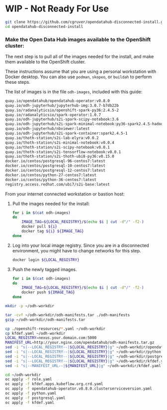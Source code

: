 # WIP - Not Ready For Use

```bash
git clone https://github.com/cgruver/opendatahub-disconnected-install.git
cd opendatahub-disconnected-install
```

### Make the Open Data Hub images available to the OpenShift cluster:

The next step is to pull all of the images needed for the install, and make them available to the OpenShift cluster.

These instructions assume that you are using a personal workstation with Docker desktop.  You can also use `podman`, `skopeo`, or `buildah` to perform these steps.

The list of images is in the file `odh-images`, included with this guide:

```bash
quay.io/opendatahub/opendatahub-operator:v0.8.0
quay.io/odh-jupyterhub/jupyterhub-img:3.0.7-b7db22b
quay.io/radanalyticsio/openshift-spark-py36:2.4.5-2
quay.io/radanalyticsio/spark-operator:1.0.7
quay.io/odh-jupyterhub/s2i-spark-scipy-notebook:3.6
quay.io/odh-jupyterhub/s2i-spark-minimal-notebook:py36-spark2.4.5-hadoop2.7.3
quay.io/odh-jupyterhub/nbviewer:latest
quay.io/odh-jupyterhub/s2i-spark-container:spark2.4.5-1
quay.io/thoth-station/s2i-lab-elyra:v0.0.2
quay.io/thoth-station/s2i-minimal-notebook:v0.0.4
quay.io/thoth-station/s2i-scipy-notebook:v0.0.1
quay.io/thoth-station/s2i-tensorflow-notebook:v0.0.1
quay.io/thoth-station/s2i-thoth-ubi8-py36:v0.15.0
docker.io/centos/postgresql-96-centos7:latest
docker.io/centos/postgresql-10-centos7:latest
docker.io/centos/postgresql-12-centos7:latest
docker.io/centos/python-27-centos7:latest
docker.io/centos/python-36-centos7:latest
registry.access.redhat.com/ubi7/s2i-base:latest
```

From your internet connected workstation or bastion host:

1. Pull the images needed for the install:

    ```bash
    for i in $(cat odh-images)
    do 
        IMAGE_TAG=${LOCAL_REGISTRY}/$(echo $i | cut -d"/" -f2-)
        docker pull ${i}
        docker tag ${i} ${IMAGE_TAG}
    done
    ```

1. Log into your local image registry.  Since you are in a disconnected environment, you might have to change networks for this step.

    ```bash
    docker login ${LOCAL_REGISTRY}
    ```

1. Push the newly tagged images.

    ```bash
    for i in $(cat odh-images)
    do 
        IMAGE_TAG=${LOCAL_REGISTRY}/$(echo $i | cut -d"/" -f2-)
        docker push ${IMAGE_TAG}
    done
    ```


```bash
mkdir -p ~/odh-workdir

tar -cvf ~/odh-workdir/odh-manifests.tar ./odh-manifests
gzip ~/odh-workdir/odh-manifests.tar

cp ./openshift-resources/*.yaml ~/odh-workdir
cp kfdef.yaml ~/odh-workdir
LOCAL_REGISTRY=nexus.your.domain.com:5000
MANIFEST_URL=http://your.nginx.com/opendatahub/odh-manifests.tar.gz
sed -i "s|--LOCAL_REGISTRY--|${LOCAL_REGISTRY}|g" ~/odh-workdir/opendatahub-operator.v0.8.0.clusterserviceversion.yaml
sed -i "s|--LOCAL_REGISTRY--|${LOCAL_REGISTRY}|g" ~/odh-workdir/python.yaml
sed -i "s|--LOCAL_REGISTRY--|${LOCAL_REGISTRY}|g" ~/odh-workdir/postgresql.yaml
sed -i "s|--LOCAL_REGISTRY--|${LOCAL_REGISTRY}|g" ~/odh-workdir/kfdef.yaml
sed -i "s|--MANIFEST_URL--|${MANIFEST_URL}|g" ~/odh-workdir/kfdef.yaml

cd ~/odh-workdir
oc apply -f role.yaml
oc apply -f kfdef.apps.kubeflow.org.crd.yaml
oc apply -f opendatahub-operator.v0.8.0.clusterserviceversion.yaml
oc apply -f python.yaml
oc apply -f postgresql.yaml
oc apply -f kfdef.yaml
```

